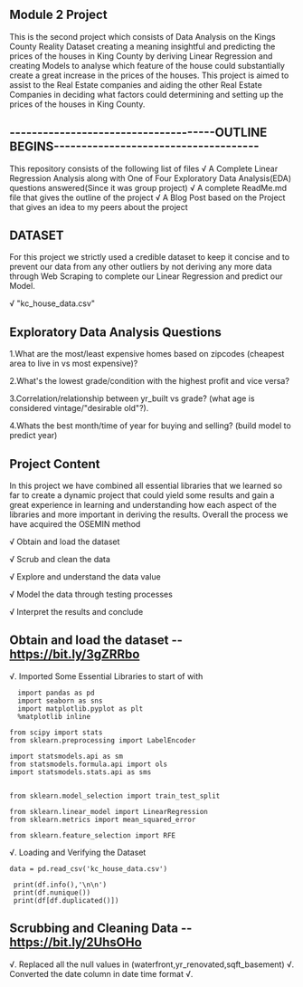 ## Module 2 Project
This is the second project which consists of Data Analysis on the Kings County Reality Dataset creating a meaning insightful and predicting the prices of the houses in King County  by deriving Linear Regression and creating Models to analyse which feature of the house could substantially create a great increase in the prices of the houses. This project is aimed to assist to the Real Estate companies and aiding the other Real Estate Companies in deciding what factors could determining and setting up the prices of the houses in King County.


## -------------------------------------OUTLINE BEGINS------------------------------------- 

This repository consists of the following list of files
√ A Complete Linear Regression Analysis along with One of Four Exploratory Data Analysis(EDA) questions answered(Since it was group project)
√ A complete ReadMe.md file that gives the outline of the project
√ A Blog Post based on the Project that gives an idea to my peers about the project


## DATASET

For this project we strictly used a credible dataset to keep it concise and to prevent our data from any other outliers by not deriving any more data through Web Scraping to complete our Linear Regression and predict our Model.

√ "kc_house_data.csv"

## Exploratory Data Analysis Questions

1.What are the most/least expensive homes based on zipcodes (cheapest area to live in vs most expensive)?

2.What's the lowest grade/condition with the highest profit and vice versa?

3.Correlation/relationship between yr_built vs grade? (what age is considered vintage/"desirable old"?).

4.Whats the best month/time of year for buying and selling? (build model to predict year)


## Project Content

In this project we have combined all essential libraries that we learned so far to create a dynamic project that could yield some results and gain a great experience in learning and understanding how each aspect of the libraries and more important in deriving the results. Overall the process we have acquired the OSEMIN method

√ Obtain and load the dataset

√ Scrub and clean the data

√ Explore and understand the data value

√ Model the data through testing processes

√ Interpret the results and conclude



## Obtain and load the dataset -- https://bit.ly/3gZRRbo

√. Imported Some Essential Libraries to start of with 

 ```import numpy as np
   import pandas as pd
   import seaborn as sns
   import matplotlib.pyplot as plt
   %matplotlib inline

from scipy import stats
from sklearn.preprocessing import LabelEncoder

import statsmodels.api as sm
from statsmodels.formula.api import ols
import statsmodels.stats.api as sms


from sklearn.model_selection import train_test_split

from sklearn.linear_model import LinearRegression
from sklearn.metrics import mean_squared_error

from sklearn.feature_selection import RFE 
```


√. Loading and Verifying the Dataset


``` data = pd.read_csv('kc_house_data.csv') ```

```print(df.isnull().sum(),'\n\n')
 print(df.info(),'\n\n')
 print(df.nunique())
 print(df[df.duplicated()])
 ```


## Scrubbing and Cleaning Data -- https://bit.ly/2UhsOHo
√. Replaced all the null values in (waterfront,yr_renovated,sqft_basement)
√. Converted the date column in date time format
√. 
